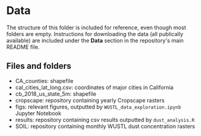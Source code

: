 # Data 


The structure of this folder is included for reference, even though most folders are empty. Instructions for downloading the data (all publically available) are included under the **Data** section in the repository's main README file.

## Files and folders 
 - CA_counties: shapefile
 - cal_cities_lat_long.csv: coordinates of major cities in California
 - cb_2018_us_state_5m: shapefile 
 - cropscape: repository containing yearly Cropscape rasters 
 - figs: relevant figures, outputted by `WUSTL_data_exploration.ipynb` Jupyter Notebook
 - results: repository containing csv results outputted by `dust_analysis.R`
 - SOIL: repository containing monthly WUSTL dust concentration rasters

